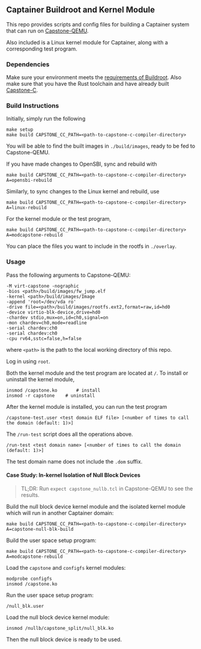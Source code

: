 ## Captainer Buildroot and Kernel Module

This repo provides scripts and config files for building
a Captainer system that can run on [Capstone-QEMU](https://github.com/project-starch/capstone-qemu).

Also included is a Linux kernel module for Captainer, along with a
corresponding test program.

### Dependencies

Make sure your environment meets the [requirements of
Buildroot](https://buildroot.org/downloads/manual/manual.html#_about_buildroot).
Also make sure that you have the Rust toolchain and have already
built
[Capstone-C](https://github.com/jasonyu1996/capstone-c/tree/riscv-wip).

### Build Instructions

Initially, simply run the following

    make setup
    make build CAPSTONE_CC_PATH=<path-to-capstone-c-compiler-directory>

You will be able to find the built images in `./build/images`, ready
to be fed to Capstone-QEMU.

If you have made changes to OpenSBI, sync and rebuild with

    make build CAPSTONE_CC_PATH=<path-to-capstone-c-compiler-directory> A=opensbi-rebuild

Similarly, to sync changes to the Linux kernel and rebuild, use

    make build CAPSTONE_CC_PATH=<path-to-capstone-c-compiler-directory> A=linux-rebuild

For the kernel module or the test program,

    make build CAPSTONE_CC_PATH=<path-to-capstone-c-compiler-directory> A=modcapstone-rebuild

You can place the files you want to include in the rootfs in
`./overlay`.

### Usage

Pass the following arguments to Capstone-QEMU:

    -M virt-capstone -nographic
    -bios <path>/build/images/fw_jump.elf
    -kernel <path>/build/images/Image
    -append 'root=/dev/vda ro'
    -drive file=<path>/build/images/rootfs.ext2,format=raw,id=hd0
    -device virtio-blk-device,drive=hd0
    -chardev stdio,mux=on,id=ch0,signal=on
    -mon chardev=ch0,mode=readline
    -serial chardev:ch0
    -serial chardev:ch0
    -cpu rv64,sstc=false,h=false

where `<path>` is the path to the local working directory of this repo.

Log in using `root`.

Both the kernel module and the test program are located at `/`.
To install or uninstall the kernel module,

    insmod /capstone.ko       # install
    insmod -r capstone    # uninstall

After the kernel module is installed, you can run the test program

    /capstone-test.user <test domain ELF file> [<number of times to call the domain (default: 1)>]

The `/run-test` script does all the operations above.

    /run-test <test domain name> [<number of times to call the domain (default: 1)>]

The test domain name does not include the `.dom` suffix.

#### Case Study: In-kernel Isolation of Null Block Devices

> TL;DR: Run `expect capstone_nullb.tcl` in Capstone-QEMU to see the results.

Build the null block device kernel module and the isolated
kernel module which will run in another Captainer domain:

    make build CAPSTONE_CC_PATH=<path-to-capstone-c-compiler-directory> A=capstone-null-blk-build

Build the user space setup program:

    make build CAPSTONE_CC_PATH=<path-to-capstone-c-compiler-directory> A=modcapstone-rebuild

Load the `capstone` and `configfs` kernel modules:

    modprobe configfs
    insmod /capstone.ko

Run the user space setup program:

    /null_blk.user

Load the null block device kernel module:

    insmod /nullb/capstone_split/null_blk.ko

Then the null block device is ready to be used.